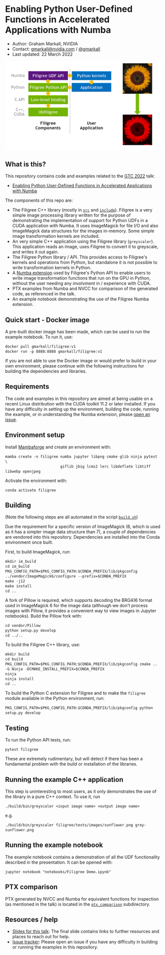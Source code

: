 # Enabling Python User-Defined Functions in Accelerated Applications with Numba

* Author: Graham Markall, NVIDIA
* Contact: [gmarkall@nvidia.com](mailto:gmarkall@nvidia.com) /
  [@gmarkall](https://twitter.com/gmarkall)
* Last updated: 22 March 2022

![Filigree architecture and example transformation](images/filigree-header.png)


## What is this?

This repository contains code and examples related to the [GTC
2022](https://www.nvidia.com/gtc/) talk:

* [Enabling Python User-Defined Functions in Accelerated Applications with
  Numba](https://www.nvidia.com/gtc/session-catalog/?tab.scheduledorondemand=1583520458947001NJiE#/session/16339878397050012ADx)

The components of this repo are:

- The Filigree C++ library (mostly in [`src`](src) and [`include`](include)).
  Filigree is a very simple image processing library written for the purpose of
  demonstrating the implementation of support for Python UDFs in a CUDA
  application with Numba. It uses ImageMagick for file I/O and also ImageMagick
  data structures for the images in-memory. Some simple image transformation
  kernels are included.
- An very simple C++ application using the Filigree library (`greyscaler`). This
  application reads an image, uses Filigree to convert it to greyscale, and
  writes it out again.
- The Filigree Python library / API. This provides access to Filigree's kernels
  and operations from Python, but standalone it is not possible to write
  transformation kernels in Python.
- A [Numba extension](filigree/numba_extension.py) used by Filigree's Python
  API to enable users to write image transformation functions that run on the
  GPU in Python, without the user needing any involvment in / experience with
  CUDA.
- PTX examples from Numba and NVCC for comparison of the generated code, as
  referenced in the talk.
- An example notebook demonstrating the use of the Filigree Numba extension.

## Quick start - Docker image

A pre-built docker image has been made, which can be used to run the example
notebook. To run it, use:

```
docker pull gmarkall/filigree:v1
docker run -p 8888:8888 gmarkall/filigree:v1
```

If you are not able to use the Docker image or would prefer to build in your
own environment, please continue with the following instructions for building
the dependencies and libraries.


## Requirements

The code and examples in this repository are aimed at being usable on a recent
Linux distribution with the CUDA toolkit 11.2 or later installed. If you have
any difficulty in setting up the environment, building the code, running the
example, or in understanding the Numba extension, please [open an
issue](https://github.com/gmarkall/numba-accelerated-udfs/issues).


## Environment setup

Install [Mambaforge](https://github.com/conda-forge/miniforge) and create an
environment with:

```
mamba create -n filigree numba jupyter libpng cmake glib ninja pytest \
                         giflib jbig lcms2 lerc libdeflate libtiff libwebp openjpeg
```

Activate the environment with:

```
conda activate filigree
```

## Building

(Note the following steps are all automated in the script [`build.sh`](build.sh))

Due the requirement for a specific version of ImageMagick (6, which is used as
it has a simpler image data structure than 7), a couple of dependencies are
vendored into this repository. Dependencies are installed into the Conda
environment once built.


First, to build ImageMagick, run:

```
mkdir im_build
cd im_build
PKG_CONFIG_PATH=$PKG_CONFIG_PATH:$CONDA_PREFIX/lib/pkgconfig ../vendor/ImageMagick6/configure --prefix=$CONDA_PREFIX
make -j12
make install
cd ..
```

A fork of Pillow is required, which supports decoding the BRGA16 format used in
ImageMagick 6 for the image data (although we don't process images with Pillow,
it provides a convenient way to view images in Jupyter notebooks). Build the
Pillow fork with:

```
cd vendor/Pillow
python setup.py develop
cd ../..
```

To build the Filigree C++ library, use:

```
mkdir build
cd build
PKG_CONFIG_PATH=$PKG_CONFIG_PATH:$CONDA_PREFIX/lib/pkgconfig cmake .. -G Ninja -DCMAKE_INSTALL_PREFIX=$CONDA_PREFIX
ninja
ninja install
cd ..
```

To build the Python C extension for Filigree and to make the `filigree` module
available in the Python environment, run:

```
PKG_CONFIG_PATH=$PKG_CONFIG_PATH:$CONDA_PREFIX/lib/pkgconfig python setup.py develop
```


## Testing

To run the Python API tests, run:

```
pytest filigree
```

These are extremely rudimentary, but will detect if there has been a fundamental
problem with the build or installation of the libraries.

## Running the example C++ application

This step is uninteresting to most users, as it only demonstrates the use of the
library in a pure C++ context. To use it, run

```
./build/bin/greyscaler <input image name> <output image name>
```

e.g.

```
./build/bin/greyscaler filigree/tests/images/sunflower.png grey-sunflower.png
```


## Running the example notebook

The example notebook contains a demonstration of all the UDF functionality
described in the presentation. It can be opened with:

```
jupyter notebook "notebooks/Filigree Demo.ipynb"
```


## PTX comparison

PTX generated by NVCC and Numba for equivalent functions for inspection (as
mentioned in the talk) is located in the [`ptx_comparison`](ptx_comparison)
subdirectory. 


## Resources / help

* [Slides for this talk](slides.pdf): The final slide contains links to further
  resources and places to reach out for help.
* [Issue tracker](https://github.com/gmarkall/numba-accelerated-udfs/issues):
  Please open an issue if you have any difficulty in building or running the
  examples in this repository.
